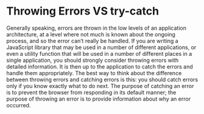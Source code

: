 # Throwing Errors VS try-catch

Generally speaking, errors are thrown in the low levels of an application architecture, at a level where not much is known about the ongoing process, and so the error can’t really be handled. If you are writing a JavaScript library that may be used in a number of different applications, or even a utility function that will be used in a number of different places in a single application, you should strongly consider throwing errors with detailed information. It is then up to the application to catch the errors and handle them appropriately.
The best way to think about the difference between throwing errors and catching errors is this: you should catch errors only if you know exactly what to do next. The purpose of catching an error is to prevent the browser from responding in its default manner; the purpose of throwing an error is to provide information about why an error occurred.